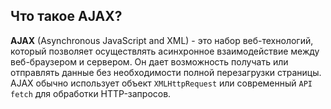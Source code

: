 ## Что такое AJAX?

**AJAX** (Asynchronous JavaScript and XML) - это набор веб-технологий, который позволяет осуществлять асинхронное взаимодействие между веб-браузером и сервером. Он дает возможность получать или отправлять данные без необходимости полной перезагрузки страницы. AJAX обычно использует объект `XMLHttpRequest` или современный `API fetch` для обработки HTTP-запросов.